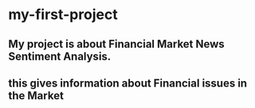 # my-first-project
## My project is about Financial Market News Sentiment Analysis.
## this gives information about Financial issues in the Market
